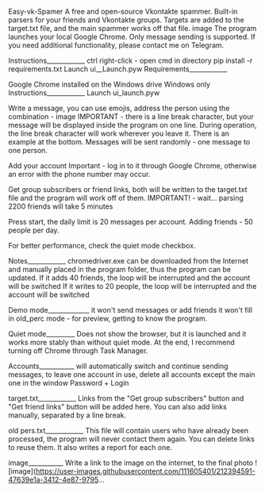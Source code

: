 Easy-vk-Spamer
A free and open-source Vkontakte spammer.
Built-in parsers for your friends and Vkontakte groups.
Targets are added to the target.txt file, and the main spammer works off that file.
image
The program launches your local Google Chrome. Only message sending is supported.
If you need additional functionality, please contact me on Telegram.

Instructions____________
ctrl right-click - open cmd in directory
pip install -r requirements.txt
Launch ui__Launch.pyw
Requirements____________

Google Chrome installed on the Windows drive
Windows only
Instructions____________
Launch ui_launch.pyw

Write a message, you can use emojis,
address the person using the combination - image
IMPORTANT - there is a line break character, but your message will be displayed
inside the program on one line. During operation, the line break character will work
wherever you leave it.
There is an example at the bottom.
Messages will be sent randomly - one message to one person.

Add your account
Important - log in to it through Google Chrome, otherwise
an error with the phone number may occur.

Get group subscribers or friend links, both will be written
to the target.txt file and the program will work off of them.
IMPORTANT! - wait... parsing 2200 friends will take 5 minutes

Press start, the daily limit is 20 messages per account.
Adding friends - 50 people per day.

For better performance, check the quiet mode checkbox.

Notes____________
chromedriver.exe can be downloaded from the Internet
and manually placed in the program folder, thus the program can be updated.
If it adds 40 friends, the loop will be interrupted and the account will be switched
If it writes to 20 people, the loop will be interrupted and the account will be switched

Demo mode_____________
it won't send messages or add friends
it won't fill in old_perc
mode - for preview,
getting to know the program.

Quiet mode_________
Does not show the browser, but it is launched and
it works more stably than without quiet mode.
At the end, I recommend turning off Chrome through Task Manager.

Accounts___________
will automatically switch
and continue sending messages, to leave
one account in use, delete
all accounts except the main one in the window
Password + Login

target.txt____________
Links from the "Get group subscribers" button
and "Get friend links" button will be added here.
You can also add links manually, separated by a line break.

old pers.txt____________
This file will contain users who
have already been processed, the program will never
contact them again. You can delete links to reuse them.
It also writes a report for each one.

image___________
Write a link to the image on the internet, to the final photo
![image](https://user-images.githubusercontent.com/111605401/212394591-47639e1a-3412-4e87-9795...
